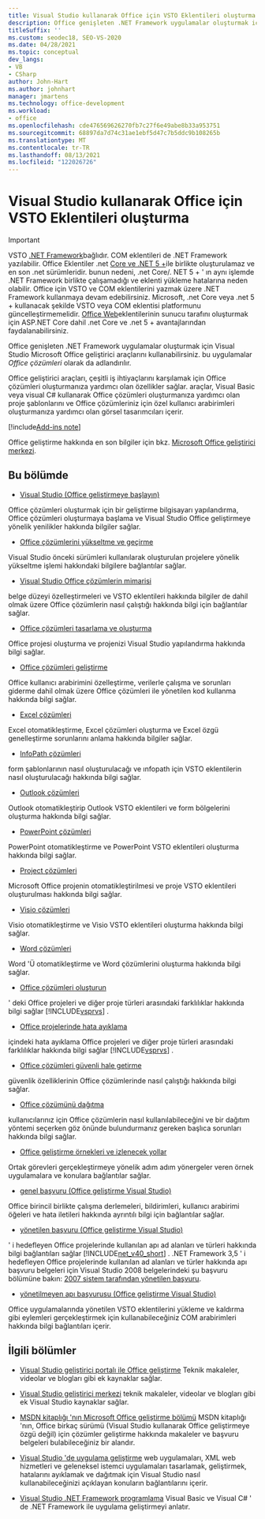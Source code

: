 ```yaml
---
title: Visual Studio kullanarak Office için VSTO Eklentileri oluşturma
description: Office genişleten .NET Framework uygulamalar oluşturmak için Visual Studio Microsoft Office geliştirici araçlarını nasıl kullanabileceğinizi öğrenin.
titleSuffix: ''
ms.custom: seodec18, SEO-VS-2020
ms.date: 04/28/2021
ms.topic: conceptual
dev_langs:
- VB
- CSharp
author: John-Hart
ms.author: johnhart
manager: jmartens
ms.technology: office-development
ms.workload:
- office
ms.openlocfilehash: cde476569626270fb7c27f6e49abe8b33a953751
ms.sourcegitcommit: 68897da7d74c31ae1ebf5d47c7b5ddc9b108265b
ms.translationtype: MT
ms.contentlocale: tr-TR
ms.lasthandoff: 08/13/2021
ms.locfileid: "122026726"
---
```

# <a name="create-vsto-add-ins-for-office-by-using-visual-studio"></a>Visual Studio kullanarak Office için VSTO Eklentileri oluşturma
> [!IMPORTANT]
> VSTO [.NET Framework](https://docs.microsoft.com/dotnet/framework/get-started/overview)bağlıdır. COM eklentileri de .NET Framework yazılabilir. Office Eklentiler .net [Core ve .NET 5 +](https://docs.microsoft.com/dotnet/core/dotnet-five)ile birlikte oluşturulamaz ve en son .net sürümleridir. bunun nedeni, .net Core/. NET 5 + ' ın aynı işlemde .NET Framework birlikte çalışamadığı ve eklenti yükleme hatalarına neden olabilir. Office için VSTO ve COM eklentilerini yazmak üzere .NET Framework kullanmaya devam edebilirsiniz. Microsoft, .net Core veya .net 5 + kullanacak şekilde VSTO veya COM eklentisi platformunu güncelleştirmemelidir. [Office Web](https://docs.microsoft.com/office/dev/add-ins/overview/office-add-ins)eklentilerinin sunucu tarafını oluşturmak için ASP.NET Core dahil .net Core ve .net 5 + avantajlarından faydalanabilirsiniz.

  Office genişleten .NET Framework uygulamalar oluşturmak için Visual Studio Microsoft Office geliştirici araçlarını kullanabilirsiniz. bu uygulamalar *Office çözümleri* olarak da adlandırılır.

 Office geliştirici araçları, çeşitli iş ihtiyaçlarını karşılamak için Office çözümleri oluşturmanıza yardımcı olan özellikler sağlar. araçlar, Visual Basic veya visual C# kullanarak Office çözümleri oluşturmanıza yardımcı olan proje şablonlarını ve Office çözümleriniz için özel kullanıcı arabirimleri oluşturmanıza yardımcı olan görsel tasarımcıları içerir.

[!include[Add-ins note](includes/addinsnote.md)]

 Office geliştirme hakkında en son bilgiler için bkz. [Microsoft Office geliştirici merkezi](https://developer.microsoft.com/office/docs).

## <a name="in-this-section"></a>Bu bölümde
- [Visual Studio &#40;Office geliştirmeye başlayın&#41;](getting-started-office-development-in-visual-studio.md)

 Office çözümleri oluşturmak için bir geliştirme bilgisayarı yapılandırma, Office çözümleri oluşturmaya başlama ve Visual Studio Office geliştirmeye yönelik yenilikler hakkında bilgiler sağlar.

- [Office çözümlerini yükseltme ve geçirme](upgrading-and-migrating-office-solutions.md)

 Visual Studio önceki sürümleri kullanılarak oluşturulan projelere yönelik yükseltme işlemi hakkındaki bilgilere bağlantılar sağlar.

- [Visual Studio Office çözümlerin mimarisi](architecture-of-office-solutions-in-visual-studio.md)

 belge düzeyi özelleştirmeleri ve VSTO eklentileri hakkında bilgiler de dahil olmak üzere Office çözümlerin nasıl çalıştığı hakkında bilgi için bağlantılar sağlar.

- [Office çözümleri tasarlama ve oluşturma](designing-and-creating-office-solutions.md)

 Office projesi oluşturma ve projenizi Visual Studio yapılandırma hakkında bilgi sağlar.

- [Office çözümleri geliştirme](developing-office-solutions.md)

 Office kullanıcı arabirimini özelleştirme, verilerle çalışma ve sorunları giderme dahil olmak üzere Office çözümleri ile yönetilen kod kullanma hakkında bilgi sağlar.

- [Excel çözümleri](excel-solutions.md)

 Excel otomatikleştirme, Excel çözümleri oluşturma ve Excel özgü genelleştirme sorunlarını anlama hakkında bilgiler sağlar.

- [InfoPath çözümleri](infopath-solutions.md)

 form şablonlarının nasıl oluşturulacağı ve ınfopath için VSTO eklentilerin nasıl oluşturulacağı hakkında bilgi sağlar.

- [Outlook çözümleri](outlook-solutions.md)

 Outlook otomatikleştirip Outlook VSTO eklentileri ve form bölgelerini oluşturma hakkında bilgi sağlar.

- [PowerPoint çözümleri](powerpoint-solutions.md)

 PowerPoint otomatikleştirme ve PowerPoint VSTO eklentileri oluşturma hakkında bilgi sağlar.

- [Project çözümleri](project-solutions.md)

 Microsoft Office projenin otomatikleştirilmesi ve proje VSTO eklentileri oluşturulması hakkında bilgi sağlar.

- [Visio çözümleri](visio-solutions.md)

 Visio otomatikleştirme ve Visio VSTO eklentileri oluşturma hakkında bilgi sağlar.

- [Word çözümleri](word-solutions.md)

 Word 'Ü otomatikleştirme ve Word çözümlerini oluşturma hakkında bilgi sağlar.

- [Office çözümleri oluşturun](building-office-solutions.md)

 ' deki Office projeleri ve diğer proje türleri arasındaki farklılıklar hakkında bilgi sağlar [!INCLUDE[vsprvs](../sharepoint/includes/vsprvs-md.md)] .

- [Office projelerinde hata ayıklama](debugging-office-projects.md)

 içindeki hata ayıklama Office projeleri ve diğer proje türleri arasındaki farklılıklar hakkında bilgi sağlar [!INCLUDE[vsprvs](../sharepoint/includes/vsprvs-md.md)] .

- [Office çözümleri güvenli hale getirme](securing-office-solutions.md)

 güvenlik özelliklerinin Office çözümlerinde nasıl çalıştığı hakkında bilgi sağlar.

- [Office çözümünü dağıtma](deploying-an-office-solution.md)

 kullanıcılarınız için Office çözümlerin nasıl kullanılabileceğini ve bir dağıtım yöntemi seçerken göz önünde bulundurmanız gereken başlıca sorunları hakkında bilgi sağlar.

- [Office geliştirme örnekleri ve izlenecek yollar](office-development-samples-and-walkthroughs.md)

 Ortak görevleri gerçekleştirmeye yönelik adım adım yönergeler veren örnek uygulamalara ve konulara bağlantılar sağlar.

- [genel başvuru &#40;Office geliştirme Visual Studio&#41;](general-reference-office-development-in-visual-studio.md)

 Office birincil birlikte çalışma derlemeleri, bildirimleri, kullanıcı arabirimi öğeleri ve hata iletileri hakkında ayrıntılı bilgi için bağlantılar sağlar.

- [yönetilen başvuru &#40;Office geliştirme Visual Studio&#41;](managed-reference-office-development-in-visual-studio.md)

 ' i hedefleyen Office projelerinde kullanılan apı ad alanları ve türleri hakkında bilgi bağlantıları sağlar [!INCLUDE[net_v40_short](../sharepoint/includes/net-v40-short-md.md)] . .NET Framework 3,5 ' i hedefleyen Office projelerinde kullanılan ad alanları ve türler hakkında apı başvuru belgeleri için Visual Studio 2008 belgelerindeki şu başvuru bölümüne bakın: [2007 sistem tarafından yönetilen başvuru](managed-reference-office-development-in-visual-studio.md).

- [yönetilmeyen apı başvurusu &#40;Office geliştirme Visual Studio&#41;](unmanaged-api-reference-office-development-in-visual-studio.md)

 Office uygulamalarında yönetilen VSTO eklentilerini yükleme ve kaldırma gibi eylemleri gerçekleştirmek için kullanabileceğiniz COM arabirimleri hakkında bilgi bağlantıları içerir.

## <a name="related-sections"></a>İlgili bölümler
- [Visual Studio geliştirici portalı ile Office geliştirme](https://developer.microsoft.com/office/docs) Teknik makaleler, videolar ve blogları gibi ek kaynaklar sağlar.

- [Visual Studio geliştirici merkezi](https://visualstudio.microsoft.com/) teknik makaleler, videolar ve blogları gibi ek Visual Studio kaynaklar sağlar.

- [MSDN kitaplığı 'nın Microsoft Office geliştirme bölümü](/previous-versions/office/office-12/bb726434(v=office.12)) MSDN kitaplığı 'nın, Office birkaç sürümü (Visual Studio kullanarak Office geliştirmeye özgü değil) için çözümler geliştirme hakkında makaleler ve başvuru belgeleri bulabileceğiniz bir alandır.

- [Visual Studio 'de uygulama geliştirme](/previous-versions/h8w79z10(v=vs.140)) web uygulamaları, XML web hizmetleri ve geleneksel istemci uygulamaları tasarlamak, geliştirmek, hatalarını ayıklamak ve dağıtmak için Visual Studio nasıl kullanabileceğinizi açıklayan konuların bağlantılarını içerir.

- [Visual Studio .NET Framework programlama](/previous-versions/visualstudio/visual-studio-2010/k1s94fta(v=vs.100)) Visual Basic ve Visual C# ' de .NET Framework ile uygulama geliştirmeyi anlatır.
